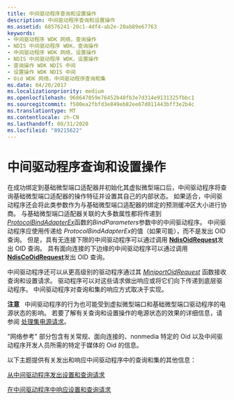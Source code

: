 ```yaml
---
title: 中间驱动程序查询和设置操作
description: 中间驱动程序查询和设置操作
ms.assetid: 68576241-20c1-4df4-ab2e-20ab89e67763
keywords:
- 中间驱动程序 WDK 网络，查询操作
- NDIS 中间驱动程序 WDK，查询操作
- 中间驱动程序 WDK 网络，设置操作
- NDIS 中间驱动程序 WDK，设置操作
- 查询操作 WDK NDIS 中间
- 设置操作 WDK NDIS 中间
- Oid WDK 网络，中间驱动程序查询和集
ms.date: 04/20/2017
ms.localizationpriority: medium
ms.openlocfilehash: 968647059e76452b48fb3e7d314e9131325fbbc1
ms.sourcegitcommit: f500ea2fbfd3e849eb82ee67d011443bff3e2b4c
ms.translationtype: MT
ms.contentlocale: zh-CN
ms.lasthandoff: 08/31/2020
ms.locfileid: "89215622"
---
```

# <a name="intermediate-driver-query-and-set-operations"></a>中间驱动程序查询和设置操作





在成功绑定到基础微型端口适配器并初始化其虚拟微型端口后，中间驱动程序将查询基础微型端口适配器的操作特征并设置其自己的内部状态。 如果适合，中间驱动程序还会将此类参数作为与基础微型端口适配器的绑定的预测缓冲区大小进行协商。 与基础微型端口适配器关联的大多数属性都将传递到[*ProtocolBindAdapterEx*](/windows-hardware/drivers/ddi/ndis/nc-ndis-protocol_bind_adapter_ex)函数的*BindParameters*参数中的中间驱动程序。 中间驱动程序应使用传递给 *ProtocolBindAdapterEx*的值（如果可能），而不是发出 OID 查询。 但是，具有无连接下限的中间驱动程序可以通过调用 [**NdisOidRequest**](/windows-hardware/drivers/ddi/ndis/nf-ndis-ndisoidrequest)发出 OID 查询。 具有面向连接的下边缘的中间驱动程序可以通过调用 [**NdisCoOidRequest**](/windows-hardware/drivers/ddi/ndis/nf-ndis-ndiscooidrequest)发出 OID 查询。

中间驱动程序还可以从更高级别的驱动程序通过其 [*MiniportOidRequest*](/windows-hardware/drivers/ddi/ndis/nc-ndis-miniport_oid_request) 函数接收查询和设置请求。 驱动程序可以对这些请求做出响应或将它们向下传递到底层驱动程序。 中间驱动程序对查询和集的响应方式取决于实现。

**注意**   中间驱动程序的行为也可能受到虚拟微型端口和基础微型端口驱动程序的电源状态的影响。 若要了解有关查询和设置操作的电源状态的效果的详细信息，请参阅 [处理集电源请求](handling-a-set-power-request.md)。

 

"网络参考" 部分包含有关常规、面向连接的、nonmedia 特定的 Oid 以及中间驱动程序开发人员所需的特定于媒体的 Oid 的信息。

以下主题提供有关发出和响应中间驱动程序中的查询和集的其他信息：

[从中间驱动程序发出设置和查询请求](issuing-set-and-query-requests-from-an-intermediate-driver.md)

[在中间驱动程序中响应设置和查询请求](responding-to-sets-and-queries-in-an-intermediate-driver.md)

 


